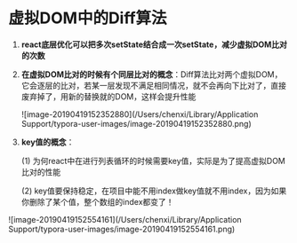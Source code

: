# 虚拟DOM中的Diff算法

1. **react底层优化可以把多次setState结合成一次setState，减少虚拟DOM比对的次数**

2. **在虚拟DOM比对的时候有个同层比对的概念**：Diff算法比对两个虚拟DOM，它会逐层的比对，若某一层发现不满足相同情况，就不会再向下比对了，直接废弃掉了，用新的替换就的DOM，这样会提升性能

   ![image-20190419152352880](/Users/chenxi/Library/Application Support/typora-user-images/image-20190419152352880.png)

   

3. **key值的概念**：

   (1) 为何react中在进行列表循环的时候需要key值，实际是为了提高虚拟DOM比对的性能

   (2) key值要保持稳定，在项目中能不用index做key值就不用index，因为如果你删除了某个值，整个数组的index都变了！

![image-20190419152554161](/Users/chenxi/Library/Application Support/typora-user-images/image-20190419152554161.png)

